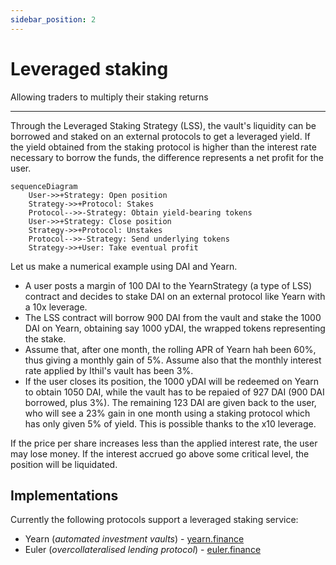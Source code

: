 ```yaml
---
sidebar_position: 2
---
```


# Leveraged staking
Allowing traders to multiply their staking returns

---

Through the Leveraged Staking Strategy (LSS), the vault's liquidity can be borrowed and staked on an external protocols to get a leveraged yield. If the yield obtained from the staking protocol is higher than the interest rate necessary to borrow the funds, the difference represents a net profit for the user.

```mermaid
sequenceDiagram
    User->>+Strategy: Open position
    Strategy->>+Protocol: Stakes
    Protocol-->>-Strategy: Obtain yield-bearing tokens
    User->>+Strategy: Close position
    Strategy->>+Protocol: Unstakes
    Protocol-->>-Strategy: Send underlying tokens
    Strategy->>+User: Take eventual profit
```

Let us make a numerical example using DAI and Yearn.

- A user posts a margin of 100 DAI to the YearnStrategy (a type of LSS) contract and decides to stake DAI on an external protocol like Yearn with a 10x leverage.
- The LSS contract will borrow 900 DAI from the vault and stake the 1000 DAI on Yearn, obtaining say 1000 yDAI, the wrapped tokens representing the stake.
- Assume that, after one month, the rolling APR of Yearn hah been 60%, thus giving a monthly gain of 5%. Assume also that the monthly interest rate applied by Ithil's vault has been 3%. 
- If the user closes its position, the 1000 yDAI will be redeemed on Yearn to obtain 1050 DAI, while the vault has to be repaied of 927 DAI (900 DAI borrowed, plus 3%). The remaining 123 DAI are given back to the user, who will see a 23% gain in one month using a staking protocol which has only given 5% of yield. This is possible thanks to the x10 leverage.

If the price per share increases less than the applied interest rate, the user may lose money.
If the interest accrued go above some critical level, the position will be liquidated.

## Implementations
Currently the following protocols support a leveraged staking service:
* Yearn (*automated investment vaults*) - [yearn.finance](https://yearn.finance)
* Euler (*overcollateralised lending protocol*) - [euler.finance](https://euler.finance)
